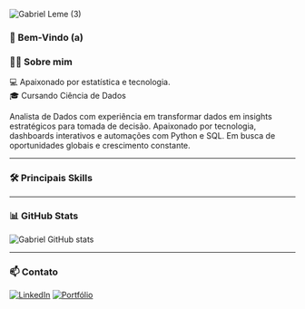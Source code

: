 ![Gabriel Leme (3)](https://github.com/user-attachments/assets/ecac9ff6-5f16-4f56-9a3f-99364bf141d2)
### 👋 Bem-Vindo (a)

### 🙋‍♀️ Sobre mim

💻 Apaixonado por estatística e tecnologia.  
🎓 Cursando Ciência de Dados 

Analista de Dados com experiência em transformar dados em insights estratégicos para tomada de decisão. Apaixonado por tecnologia, dashboards interativos e automações com Python e SQL. Em busca de oportunidades globais e crescimento constante.

---

### 🛠️ Principais Skills


---

### 📊 GitHub Stats

![Gabriel GitHub stats](https://github-readme-stats.vercel.app/api?username=seunome&show_icons=true&theme=tokyonight)

---

### 📫 Contato

[![LinkedIn](https://img.shields.io/badge/LinkedIn-0077B5?style=for-the-badge&logo=linkedin&logoColor=white)](www.linkedin.com/in/gabriel-leme-345676188)
[![Portfólio](https://img.shields.io/badge/Portfólio-000?style=for-the-badge&logo=vercel&logoColor=white)](https://seuportfolio.com)



